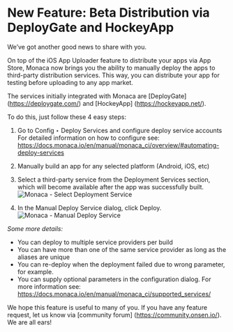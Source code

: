 # New Feature: Beta Distribution via DeployGate and HockeyApp

We’ve got another good news to share with you.

On top of the iOS App Uploader feature to distribute your apps via App Store,  Monaca now brings you the ability to manually deploy the apps to third-party distribution services. This way, you can distribute your app for testing before uploading to any app market. 

The services initially integrated with Monaca are [DeployGate] (https://deploygate.com/)  and [HockeyApp] (https://hockeyapp.net/).  

To do this, just follow these 4 easy steps:

1. Go to  Config ‣ Deploy Services and configure deploy service accounts
    For detailed information on how to configure see:    
    https://docs.monaca.io/en/manual/monaca_ci/overview/#automating-deploy-services

2. Manually build an app for any selected platform (Android, iOS, etc)

3. Select a third-party service from the Deployment Services section, which will become available after the app was successfully built.
![Monaca - Select Deployment Service](https://github.com/OnsenUI/onsen.io/blob/master/blog/content/images/2017/Feb/Monaca_Build_Result_Page.png)

4. In the Manual Deploy Service dialog, click Deploy.
![Monaca - Manual Deploy Service](https://github.com/OnsenUI/onsen.io/blob/master/blog/content/images/2017/Feb/Monaca_ManualDeploy_Dialog.png)

*Some more details:*
- You can deploy to multiple service providers per build 
- You can have more than one of the same service provider as long as the aliases are unique
- You can re-deploy when the deployment failed due to wrong parameter, for example.
- You can supply optional parameters in the configuration dialog. 
   For more information see: https://docs.monaca.io/en/manual/monaca_ci/supported_services/


We hope this feature is useful to many of you. 
If you have any feature request, let us know via [community forum] (https://community.onsen.io/). We are all ears!
